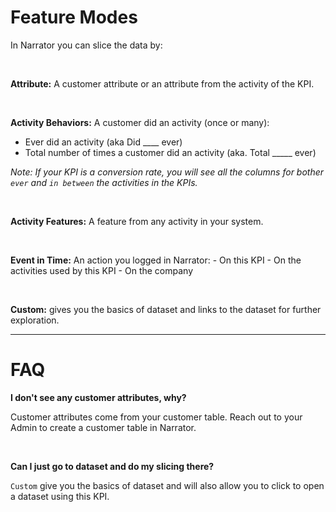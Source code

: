 # Feature Modes

In Narrator you can slice the data by:

<br>

**Attribute:** A customer attribute or an attribute from the activity of the KPI.

<br>

**Activity Behaviors:** A customer did an activity (once or many):

- Ever did an activity (aka Did ____ ever)
- Total number of times a customer did an activity  (aka. Total _____ ever)


*Note: If your KPI is a conversion rate, you will see all the columns for bother `ever` and `in between` the activities in the KPIs.*

<br>

**Activity Features:** A feature from any activity in your system.

<br>

**Event in Time:** An action you logged in Narrator:
    - On this KPI
    - On the activities used by this KPI
    - On the company

<br>

**Custom:** gives you the basics of dataset and links to the dataset for further exploration.



------


# FAQ

**I don't see any customer attributes, why?**

Customer attributes come from your customer table.  Reach out to your Admin to create a customer table in Narrator.


<br>

**Can I just go to dataset and do my slicing there?**

`Custom` give you the basics of dataset and will also allow you to click to open a dataset using this KPI.
